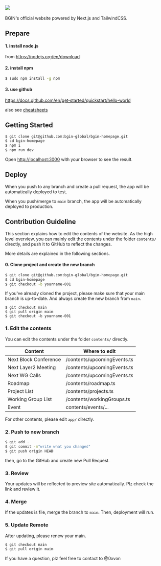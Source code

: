 ## <img src="./public/images/Header/Logo.svg">

BGIN's official website powered by Next.js and TailwindCSS.

## Prepare

#### 1. install node.js

from https://nodejs.org/en/download

#### 2. install npm

```bash
$ sudo npm install -g npm
```

#### 3. use github

https://docs.github.com/en/get-started/quickstart/hello-world

also see [cheatsheets](https://training.github.com/downloads/github-git-cheat-sheet/)

## Getting Started

```bash
$ git clone git@github.com:bgin-global/bgin-homepage.git
$ cd bgin-homepage
$ npm i
$ npm run dev
```

Open [http://localhost:3000](http://localhost:3000) with your browser to see the result.

## Deploy

When you push to any branch and create a pull request, the app will be automatically deployed to test.

When you push/merge to `main` branch, the app will be automatically deployed to production.

## Contribution Guideline

This section explains how to edit the contents of the website.
As the high level overview, you can mainly edit the contents under the folder `contents/` directly, and push it to GitHub to reflect the changes.

More details are explained in the following sections.

#### 0. Clone project and create the new branch

```bash
$ git clone git@github.com:bgin-global/bgin-homepage.git
$ cd bgin-homepage
$ git checkout -b yourname-001
```

If you've already cloned the project, please make sure that your main branch is up-to-date. And always create the new branch from `main`.

```
$ git checkout main
$ git pull origin main
$ git checkout -b yourname-001
```

### 1. Edit the contents

You can edit the contents under the folder `contents/` directly.

| Content               | Where to edit               |
| --------------------- | --------------------------- |
| Next Block Conference | /contents/upcomingEvents.ts |
| Next Layer2 Meeting   | /contents/upcomingEvents.ts |
| Next WG Calls         | /contents/upcomingEvents.ts |
| Roadmap               | /contents/roadmap.ts        |
| Project List          | /contents/projects.ts       |
| Working Group List    | /contents/workingGroups.ts  |
| Event                 | contents/events/...         |

For other contents, please edit `app/` directly.

### 2. Push to new branch

```bash
$ git add .
$ git commit -m"write what you changed"
$ git push origin HEAD
```

then, go to the GitHub and create new Pull Request.

### 3. Review

Your updates will be reflected to preview site automatically.
Plz check the link and review it.

### 4. Merge

If the updates is file, merge the branch to `main`.
Then, deployment will run.

### 5. Update Remote

After updating, please renew your main.

```bash
$ git checkout main
$ git pull origin main
```

If you have a question, plz feel free to contact to @0xvon

